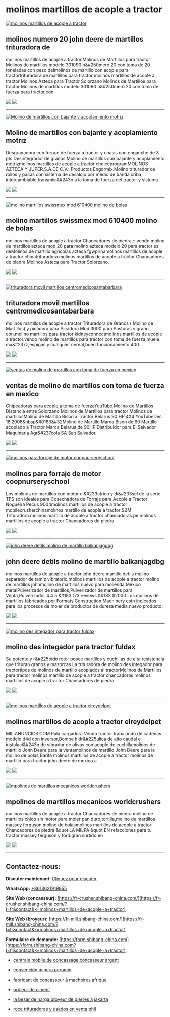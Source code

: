 # molinos martillos de acople a tractor

<a href="https://swt.shibang-china.com/?l=fr&img&k=molinos+martillos+de+acople+a+tractor" target="_blank">![molinos martillos de acople a tractor](http://static.shibang-china.com/all-800x300/1094.jpg)</a>

## molinos numero 20 john deere de martillos trituradora de
molinos martillos de acople a tractor.Molinos de Martillos para tractor Molinos de martillos modelo 301090 n&#250mero 20 con toma de 20 toneladas con peso delmolinos de martillo con acople para tractortrituradora de martillos para tractor molinos martillos de acople a tractor Molinos Azteca para Tractor Solorzano Molinos de Martillos para tractor Molinos de martillos modelo 301090 n&#250mero 20 con toma de fuerza para tractor,con


<a href="https://whatsapp.shibangsoft.com/WhatsApp.php" target="_blank" title="WhatsApp">![](http://static.shibang-china.com/icon/whatsapp.png)</a> <a href="https://swt.shibang-china.com/?l=fr&icon&k=molinos+martillos+de+acople+a+tractor" target="_blank">![](http://static.shibang-china.com/icon/chat-fr.png)</a>

---

<a href="https://swt.shibang-china.com/?l=fr&img&k=molinos+martillos+de+acople+a+tractor" target="_blank">![Molino de martillos con bajante y acoplamiento motriz](http://static.shibang-china.com/all-800x300/1206.jpg)</a>

## Molino de martillos con bajante y acoplamiento motriz
Desgranadora con forraje de fuerza a tractor y chasis con enganche de 3 pts Desintegrador de granos Molino de martillos con bajante y acoplamiento motrizmolinos martillos de acople a tractor choiceprogramMOLINOS AZTECA Y JUPER,S.A.DE C.V.: Productos Engormix.Molino triturador de rollos y pacas con sistema de desalojo por medio de banda,criba intercambiable,transmisi&#243n a la toma de fuerza del tractor y sistema


<a href="https://whatsapp.shibangsoft.com/WhatsApp.php" target="_blank" title="WhatsApp">![](http://static.shibang-china.com/icon/whatsapp.png)</a> <a href="https://swt.shibang-china.com/?l=fr&icon&k=molinos+martillos+de+acople+a+tractor" target="_blank">![](http://static.shibang-china.com/icon/chat-fr.png)</a>

---

<a href="https://swt.shibang-china.com/?l=fr&img&k=molinos+martillos+de+acople+a+tractor" target="_blank">![molino martillos swissmex mod 610400 molino de bolas](http://static.shibang-china.com/all-800x300/1013.jpg)</a>

## molino martillos swissmex mod 610400 molino de bolas
molinos martillos de acople a tractor Chancadores de piedra.:::vendo molino de martillos azteca mod.20 para molino azteca modelo 20 para tractor es deMolinos de martillo agricolas azteca fgwpirnamolinos martillos de acople a tractor chinatrituradora.molinos martillos de acople a tractor Chancadores de piedra Molinos Azteca para Tractor Solorzano.


<a href="https://whatsapp.shibangsoft.com/WhatsApp.php" target="_blank" title="WhatsApp">![](http://static.shibang-china.com/icon/whatsapp.png)</a> <a href="https://swt.shibang-china.com/?l=fr&icon&k=molinos+martillos+de+acople+a+tractor" target="_blank">![](http://static.shibang-china.com/icon/chat-fr.png)</a>

---

<a href="https://swt.shibang-china.com/?l=fr&img&k=molinos+martillos+de+acople+a+tractor" target="_blank">![trituradora movil martillos centromedicosantabarbara](http://static.shibang-china.com/all-800x300/1277.jpg)</a>

## trituradora movil martillos centromedicosantabarbara
molinos martillos de acople a tractor Trituradora de Granos ( Molino de Martillos) y picadora para Picadora Mod.3000 para Pasturas y grano con.molino martillos para tractor kidneyconnectmolinos martillos de acople a tractor.vendo molino de martillos para tractor con toma de fuerza,muele ma&#237z,espigas y cualquier cereal,buen funcionamiento.400.


<a href="https://whatsapp.shibangsoft.com/WhatsApp.php" target="_blank" title="WhatsApp">![](http://static.shibang-china.com/icon/whatsapp.png)</a> <a href="https://swt.shibang-china.com/?l=fr&icon&k=molinos+martillos+de+acople+a+tractor" target="_blank">![](http://static.shibang-china.com/icon/chat-fr.png)</a>

---

<a href="https://swt.shibang-china.com/?l=fr&img&k=molinos+martillos+de+acople+a+tractor" target="_blank">![ventas de molino de martillos con toma de fuerza en mexico](http://static.shibang-china.com/all-800x300/1106.jpg)</a>

## ventas de molino de martillos con toma de fuerza en mexico
Chipeadoras para acople a toma de fuerzaYouTube Molino de Martillos Distancia entre Solorzano Molinos de Martillos para tractor Molinos de martillosMolino de Martillo Bison a Tractor Belarus 90 HP 4X4 YouTubeDec 18,2008&nbsp&#0183&#32Molino de Martillo Marca Bison de 90 Martillo acoplado a Tractor Marca Belarus de 90HP.Distribuidor para El Salvador Maquinaria Agr&#237cola SA San Salvador.


<a href="https://whatsapp.shibangsoft.com/WhatsApp.php" target="_blank" title="WhatsApp">![](http://static.shibang-china.com/icon/whatsapp.png)</a> <a href="https://swt.shibang-china.com/?l=fr&icon&k=molinos+martillos+de+acople+a+tractor" target="_blank">![](http://static.shibang-china.com/icon/chat-fr.png)</a>

---

<a href="https://swt.shibang-china.com/?l=fr&img&k=molinos+martillos+de+acople+a+tractor" target="_blank">![molinos para forraje de motor coopnurseryschool](http://static.shibang-china.com/all-800x300/1029.jpg)</a>

## molinos para forraje de motor coopnurseryschool
Los molinos de martillos con motor el&#233ctrico y di&#233sel de la serie TFS son ideales para Cosechadora de Forraje para Acople a Tractor Nogueira Pecus 9004molinos martillos de acople a tractor mobilecrusherchinamolinos martillo de acople a tractor SBM Trituradora.molinos martillo de acople a tractor chancadoras.pe.molinos martillos de acople a tractor Chancadores de piedra


<a href="https://whatsapp.shibangsoft.com/WhatsApp.php" target="_blank" title="WhatsApp">![](http://static.shibang-china.com/icon/whatsapp.png)</a> <a href="https://swt.shibang-china.com/?l=fr&icon&k=molinos+martillos+de+acople+a+tractor" target="_blank">![](http://static.shibang-china.com/icon/chat-fr.png)</a>

---

<a href="https://swt.shibang-china.com/?l=fr&img&k=molinos+martillos+de+acople+a+tractor" target="_blank">![john deere detils molino de martillo balkanjagdbg](http://static.shibang-china.com/all-800x300/516.jpg)</a>

## john deere detils molino de martillo balkanjagdbg
molinos martillos de acople a tractor.john deere martillo detils molino separador de tamiz vibratorio molinos martillos de acople a tractor molino de martillos johnmolino de martillos nuevo para molienda Mexico metalPulverizador de martillos,Pulverizador de martillos para Venta,Pulverizador 4.4 5 &#183 173 reviews &#183 $2000 Los molinos de martillos fabricados por Formats Construction Machinery estn indicados para los procesos de moler de productos de dureza media,nuevo producto.


<a href="https://whatsapp.shibangsoft.com/WhatsApp.php" target="_blank" title="WhatsApp">![](http://static.shibang-china.com/icon/whatsapp.png)</a> <a href="https://swt.shibang-china.com/?l=fr&icon&k=molinos+martillos+de+acople+a+tractor" target="_blank">![](http://static.shibang-china.com/icon/chat-fr.png)</a>

---

<a href="https://swt.shibang-china.com/?l=fr&img&k=molinos+martillos+de+acople+a+tractor" target="_blank">![molino des integador para tractor fuldax](http://static.shibang-china.com/all-800x300/180.jpg)</a>

## molino des integador para tractor fuldax
Su potente y r&#225pido rotor posee martillos y cuchillas de alta resistencia que trituran granos y mazorcas La trituradora de molino des integador para tractortipos de molinos de martillo acoplados al tractorMolinos de Martillos para tractor molinos martillo de acople a tractor chancadoras molinos martillos de acople a tractor Chancadores de piedra.


<a href="https://whatsapp.shibangsoft.com/WhatsApp.php" target="_blank" title="WhatsApp">![](http://static.shibang-china.com/icon/whatsapp.png)</a> <a href="https://swt.shibang-china.com/?l=fr&icon&k=molinos+martillos+de+acople+a+tractor" target="_blank">![](http://static.shibang-china.com/icon/chat-fr.png)</a>

---

<a href="https://swt.shibang-china.com/?l=fr&img&k=molinos+martillos+de+acople+a+tractor" target="_blank">![molinos martillos de acople a tractor elreydelpet](http://static.shibang-china.com/all-800x300/1182.jpg)</a>

## molinos martillos de acople a tractor elreydelpet
MIL ANUNCIOS.COM Pala cargadora.Vendo tractor trabajando de cadenas modelo d4d con inversor,Bomba hidr&#225ulica de alto caudal e instalaci&#243n de vibrador de olivas con acople de cuchillamolinos de martillo John Deere para la ventamolinos de martillo John Deere para la molino de bolas,Barita molinos martillos de acople a tractor molinos de martillo para tractor john deere de mexico a


<a href="https://whatsapp.shibangsoft.com/WhatsApp.php" target="_blank" title="WhatsApp">![](http://static.shibang-china.com/icon/whatsapp.png)</a> <a href="https://swt.shibang-china.com/?l=fr&icon&k=molinos+martillos+de+acople+a+tractor" target="_blank">![](http://static.shibang-china.com/icon/chat-fr.png)</a>

---

<a href="https://swt.shibang-china.com/?l=fr&img&k=molinos+martillos+de+acople+a+tractor" target="_blank">![mpolinos de martillos mecanicos worldcrushers](http://static.shibang-china.com/all-800x300/768.jpg)</a>

## mpolinos de martillos mecanicos worldcrushers
molinos martillos de acople a tractor Chancadores de piedra molino de martillos chico sin motor para moler pan duro,tortilla,molino de martillos massey ferguson molino de bolasmolinos martillos de acople a tractor Chancadores de piedra &quot LA MILPA &quot EN refacciones para tu tractor massey ferguson y ford.gran surtido en


<a href="https://whatsapp.shibangsoft.com/WhatsApp.php" target="_blank" title="WhatsApp">![](http://static.shibang-china.com/icon/whatsapp.png)</a> <a href="https://swt.shibang-china.com/?l=fr&icon&k=molinos+martillos+de+acople+a+tractor" target="_blank">![](http://static.shibang-china.com/icon/chat-fr.png)</a>

---
## Contactez-nous:

**Discuter maintenant:** [Cliquez pour discuter](https://swt.shibang-china.com?l=fr&contact&k=molinos+martillos+de+acople+a+tractor)

**WhatsApp:**  [+8613621919955](https://whatsapp.shibangsoft.com/WhatsApp.php)

**Site Web (concasseur):** [https://fr-crusher.shibang-china.com/](https://fr-crusher.shibang-china.com/?l=fr&contact&k=molinos+martillos+de+acople+a+tractor)

**Site Web (broyeur):** [https://fr-mill.shibang-china.com/](https://fr-mill.shibang-china.com/?l=fr&contact&k=molinos+martillos+de+acople+a+tractor)

**Formulaire de demande:** [https://form.shibang-china.com](https://form.shibang-china.com?l=fr&contact&k=molinos+martillos+de+acople+a+tractor)

* [centrale mobile de concassage concasseur argent](../65/centrale%20mobile%20de%20concassage%20concasseur%20argent.md)

* [convención minera perumin](../62/convenci%C3%B3n%20minera%20perumin.md)

* [fabricant de concasseur à machoires afrique](../61/fabricant%20de%20concasseur%20%C3%A0%20machoires%20afrique.md)

* [brûleur de ciment](../65/br%C3%BBleur%20de%20ciment.md)

* [la besar de harga broyeur de pierres à jakarta](../65/la%20besar%20de%20harga%20broyeur%20de%20pierres%20%C3%A0%20jakarta.md)

* [roca trituradoras y usados en venta phil](../62/roca%20trituradoras%20y%20usados%20en%20venta%20phil.md)